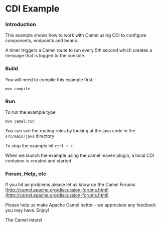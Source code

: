 # CDI Example

### Introduction

This example shows how to work with Camel using CDI to configure components,
endpoints and beans.

A timer triggers a Camel route to run every 5th second which creates a message that is logged to the console.

### Build

You will need to compile this example first:
  
	mvn compile

### Run

To run the example type
  
	mvn camel:run
  
You can see the routing rules by looking at the java code in the
  `src/main/java` directory

  To stop the example hit `ctrl + c`
  
When we launch the example using the camel maven plugin, a local CDI container
is created and started.

### Forum, Help, etc 

If you hit an problems please let us know on the Camel Forums
  [http://camel.apache.org/discussion-forums.html](http://camel.apache.org/discussion-forums.html)

Please help us make Apache Camel better - we appreciate any feedback you may
have.  Enjoy!


The Camel riders!
